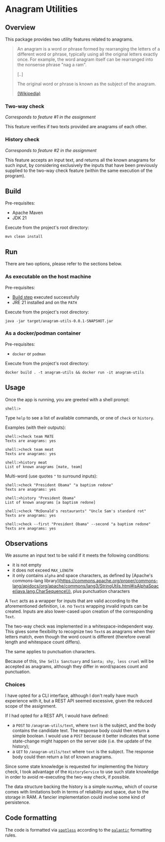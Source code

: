 # Anagram Utilities

## Overview

This package provides two utility features related to anagrams.

> An anagram is a word or phrase formed by rearranging the letters of a different word or phrase, typically using all
> the original letters exactly once. For example, the word anagram itself can be rearranged into the nonsense
> phrase "nag a ram".
>
> [..]
>
> The original word or phrase is known as the subject of the anagram.
>
> [(Wikipedia)](https://en.wikipedia.org/wiki/Anagram)

### Two-way check

_Corresponds to feature #1 in the assignment_

This feature verifies if two texts provided are anagrams of each other.

### History check

_Corresponds to feature #2 in the assignment_

This feature accepts an input text, and returns all the known anagrams for such input, by considering exclusively
the inputs that have been previously supplied to the two-way check feature (within the same execution of the program).

## Build

Pre-requisites:

- Apache Maven
- JDK 21

Execute from the project's root directory:

`mvn clean install`

## Run

There are two options, please refer to the sections below.

### As executable on the host machine

Pre-requisites:

- [Build step](#Build) executed successfully
- JRE 21 installed and on the `PATH`

Execute from the project's root directory:

`java -jar target/anagram-utils-0.0.1-SNAPSHOT.jar`

### As a docker/podman container

Pre-requisites:

- `docker` or `podman`

Execute from the project's root directory:

`docker build . -t anagram-utils && docker run -it anagram-utils`

## Usage

Once the app is running, you are greeted with a shell prompt:

`shell:>`

Type `help` to see a list of available commands, or one of `check` or `history`.

Examples (with their outputs):

```shell
shell:>check team MATE
Texts are anagrams: yes

shell:>check team meat
Texts are anagrams: yes

shell:>history meat
List of known anagrams [mate, team]
```

Multi-word (use quotes `"` to surround inputs):

```shell
shell:>check "President Obama" "a baptism redone"
Texts are anagrams: yes

shell:>history "President Obama"
List of known anagrams [a baptism redone]

shell:>check "McDonald's restaurants" "Uncle Sam's standard rot"
Texts are anagrams: yes

shell:>check --first "President Obama" --second "a baptism redone"
Texts are anagrams: yes
```

## Observations

We assume an input text to be valid if it meets the following conditions:

- it is not empty
- it does not exceed `MAX_LENGTH`
- it only contains `alpha` and space characters, as defined
  by [Apache's commons-lang library](https://commons.apache.org/proper/commons-lang/apidocs/org/apache/commons/lang3/StringUtils.html#isAlphaSpace(java.lang.CharSequence\)),
  plus punctuation characters

A `Text` acts as a wrapper for inputs that are valid according to the aforementioned definition, i.e. no
`Text`s wrapping invalid inputs can be created. Inputs are also lower-cased upon creation of the corresponding `Text`.

The two-way check was implemented in a whitespace-independent way. This gives some flexibility to recognize two
`Text`s as anagrams when their letters match, even though the word count is different (therefore overall length and
whitespace count differs).

The same applies to punctuation characters.

Because of this, `She Sells Sanctuary` and `Santa; shy, less cruel` will be accepted as anagrams, although they
differ in word/spaces count and punctuation.

### Choices

I have opted for a CLI interface, although I don't really have much experience with it, but a REST API seemed
excessive, given the reduced scope of the assignment.

If I had opted for a REST API, I would have defined:

- a `POST` to `/anagram-utils/text`, where `text` is the subject, and the body contains the candidate text. The response
  body could then return a simple boolean. I would use a `POST` because it better indicates that some state-change might
  happen on the server side (i.e. the update of the history);
- a `GET` to `/anagram-utils/text` where `text` is the subject. The response body could then return a list of known
  anagrams.

Since some state knowledge is requested for implementing the history check, I took advantage of the `HistoryService`
to use such state knowledge in order to avoid re-executing the two-way check, if possible.

The data structure backing the history is a simple `HashMap`, which of course comes with limitations both in terms
of reliability and space, due to the storage in RAM. A fancier implementation could involve some kind of persistence.

## Code formatting

The code is formatted via [`spotless`](https://github.com/diffplug/spotless) according to the [`palantir`](https://github.com/diffplug/spotless/tree/main/plugin-maven#palantir-java-format) formatting rules.
